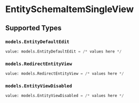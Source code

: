 # EntitySchemaItemSingleView


## Supported Types

### `models.EntityDefaultEdit`

```python
value: models.EntityDefaultEdit = /* values here */
```

### `models.RedirectEntityView`

```python
value: models.RedirectEntityView = /* values here */
```

### `models.EntityViewDisabled`

```python
value: models.EntityViewDisabled = /* values here */
```

